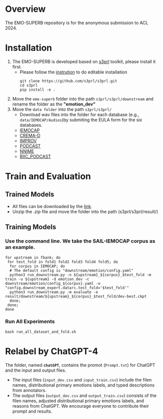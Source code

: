 # Overview
 The EMO-SUPERB repository is for the anonymous submission to ACL 2024.

 # Installation
 1. The EMO-SUPERB is developed based on [s3prl](https://github.com/s3prl/s3prl#installation) toolkit, please install it first.
    * Please follow the [instrution](https://s3prl.github.io/s3prl/tutorial/installation.html#editable-installation) to do editable installation
      ```
      git clone https://github.com/s3prl/s3prl.git
      cd s3prl
      pip install -e .
      ```
2. Move the ```emo-superb``` folder into the path ```s3prl/s3prl/downstream``` and rename the folder as the **"emotion_dev"**
3. Move the ```data folder``` into the path ```s3prl/s3prl/``` 
   * Download wav files into the folder for each database (e.g., ```data/IEMOCAP/Audios```)by submiting the EULA form for the six databases.
   * [IEMOCAP](https://sail.usc.edu/iemocap/iemocap_release.htm)
   * [CREMA-D](https://github.com/CheyneyComputerScience/CREMA-D)
   * [IMPROV](https://ecs.utdallas.edu/research/researchlabs/msp-lab/MSP-Improv.html)
   * [PODCAST](https://ecs.utdallas.edu/research/researchlabs/msp-lab/MSP-Podcast.html)
   * [NNIME](https://biic.ee.nthu.edu.tw/open_resource_detail.php?id=61)
   * [BIIC_PODCAST](https://biic.ee.nthu.edu.tw/open_resource_detail.php?id=63)
# Train and Evaluation
## Trained Models
* All files can be downloaded by the [link](https://drive.google.com/file/d/15qjtVo46N944R5jRlFvKkIXBerwpjn3O/view?usp=sharing).
* Unzip the .zip file and move the folder into the path (s3prl/s3prl/result/)

## Training Models 
### Use the command line. We take the SAIL-IEMOCAP corpus as an example.
```
for upstream in fbank; do 
 for test_fold in fold1 fold2 fold3 fold4 fold5; do
  for corpus in IEMOCAP; do
  # The default config is "downstream/emotion/config.yaml"
  python3 run_downstream.py -n ${upstream}_${corpus}_$test_fold -m train -u ${upstream} -d emotion_dev -c downstream/emotion/config_${corpus}.yaml -o "config.downstream_expert.datarc.test_fold='$test_fold'"
  python3 run_downstream.py -m evaluate -e result/downstream/${upstream}_${corpus}_$test_fold/dev-best.ckpt
  done;
 done;
done
```

### Run All Experiments
```
bash run_all_dataset_and_fold.sh
```

# Relabel by ChatGPT-4
The folder, named **```chatGPT```**, contains the promot (```Prompt.txt```) for ChatGPT and the input and output files.
* The input files (```input_dev.csv``` and ```input_train.csv```) include the filen names, distributional primary emotions labels, and typed descriptions from annotators.
* The output files (```output_dev.csv``` and ```output_train.csv```) consists of the filen names, adjusted distributional primary emotions labels, and reasons from ChatGPT.
We encourage everyone to contribute their prompt and results.



